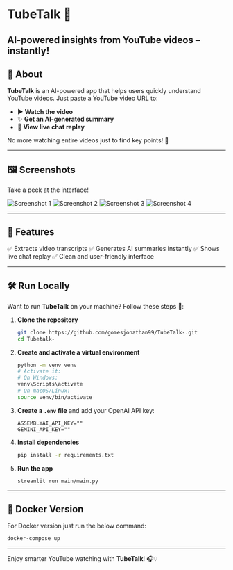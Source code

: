 # TubeTalk 🎥

**AI-powered insights from YouTube videos – instantly!**
-----------------------------------------------------

## 🧠 About

**TubeTalk** is an AI-powered app that helps users quickly understand YouTube videos. Just paste a YouTube video URL to:

- ▶️ **Watch the video**
- ✨ **Get an AI-generated summary**
- 💬 **View live chat replay**

No more watching entire videos just to find key points! 🚀

---

## 🖼️ Screenshots

Take a peek at the interface!

![Screenshot 1](imgs/image1.png)
![Screenshot 2](imgs/image2.png)
![Screenshot 3](imgs/image3.png)
![Screenshot 4](imgs/image4.png)

---

## 🌟 Features

✅ Extracts video transcripts
✅ Generates AI summaries instantly
✅ Shows live chat replay
✅ Clean and user-friendly interface

---

## 🛠️ Run Locally

Want to run **TubeTalk** on your machine? Follow these steps 🧩:

1. **Clone the repository**

   ```bash
   git clone https://github.com/gomesjonathan99/TubeTalk-.git
   cd Tubetalk-
   ```
2. **Create and activate a virtual environment**

   ```bash
   python -m venv venv
   # Activate it:
   # On Windows:
   venv\Scripts\activate
   # On macOS/Linux:
   source venv/bin/activate
   ```
3. **Create a `.env` file** and add your OpenAI API key:

   ```
   ASSEMBLYAI_API_KEY=""
   GEMINI_API_KEY=""
   ```
4. **Install dependencies**

   ```bash
   pip install -r requirements.txt
   ```
5. **Run the app**

   ```bash
   streamlit run main/main.py
   ```
---

## 🐳 Docker Version

For Docker version just run the below command:

```bash
docker-compose up
```
---

Enjoy smarter YouTube watching with **TubeTalk**! 🎧💡
